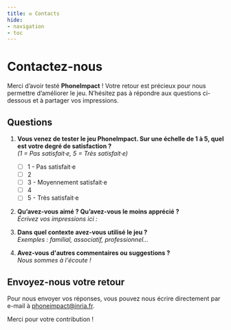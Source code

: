 ```yaml
---
title: ✉️ Contacts
hide:
- navigation
- toc
---
```

# Contactez-nous

Merci d’avoir testé **PhoneImpact** ! Votre retour est précieux pour nous permettre d’améliorer le jeu. N’hésitez pas à répondre aux questions ci-dessous et à partager vos impressions.

## Questions

1. **Vous venez de tester le jeu PhoneImpact. Sur une échelle de 1 à 5, quel est votre degré de satisfaction ?**  
   _(1 = Pas satisfait·e, 5 = Très satisfait·e)_

    - [ ] 1 - Pas satisfait·e
    - [ ] 2
    - [ ] 3 - Moyennement satisfait·e
    - [ ] 4
    - [ ] 5 - Très satisfait·e

2. **Qu’avez-vous aimé ? Qu’avez-vous le moins apprécié ?**  
   _Écrivez vos impressions ici :_

3. **Dans quel contexte avez-vous utilisé le jeu ?**  
   _Exemples : familial, associatif, professionnel..._ 

4. **Avez-vous d'autres commentaires ou suggestions ?**  
   _Nous sommes à l'écoute !_  

## Envoyez-nous votre retour

Pour nous envoyer vos réponses, vous pouvez nous écrire directement par e-mail à [phoneimpact@inria.fr](mailto:phoneimpact@inria.fr).

Merci pour votre contribution !